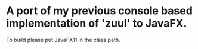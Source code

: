 # A port of my previous console based implementation of 'zuul' to JavaFX.

To build please put JavaFX11 in the class path.
